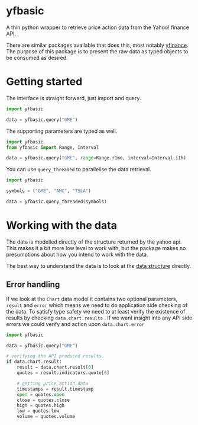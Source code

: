 yfbasic
=======

A thin python wrapper to retrieve price action data from the Yahoo! finance API.

There are similar packages available that does this, most notably
[yfinance](https://github.com/ranaroussi/yfinance). The purpose of this package
is to present the raw data as typed objects to be consumed as desired.

# Getting started

The interface is straight forward, just import and query.

``` python
import yfbasic

data = yfbasic.query("GME")
```

The supporting parameters are typed as well.

``` python
import yfbasic
from yfbasic import Range, Interval

data = yfbasic.query("GME", range=Range.r1mo, interval=Interval.i1h)
```

You can use `query_threaded` to parallelise the data retrieval.

``` python
import yfbasic

symbols = ("GME", "AMC", "TSLA")

data = yfbasic.query_threaded(symbols)
```

# Working with the data

The data is modelled directly of the structure returned by the yahoo api. This
makes it a bit more low level to work with, but the package makes no presumptions about
how you intend to work with the data.

The best way to understand the data is to look at the [data structure](yfbasic/models/chart.py)
directly.

## Error handling

If we look at the `Chart` data model it contains two optional parameters, 
`result` and `error` which means we need to do application side checking of the
data. To satisfy type safety we need to at least verify the existence of
results by checking `data.chart.results` . If we want insight into any API side
errors we could verify and action upon `data.chart.error`

``` python
import yfbasic

data = yfbasic.query("GME")

# verifying the API produced results.
if data.chart.result:
    result = data.chart.result[0]
    quotes = result.indicators.quote[0]

    # getting price action data
    timestamps = result.timestamp
    open = quotes.open
    close = quotes.close
    high = quotes.high
    low = quotes.low
    volume = quotes.volume
```
